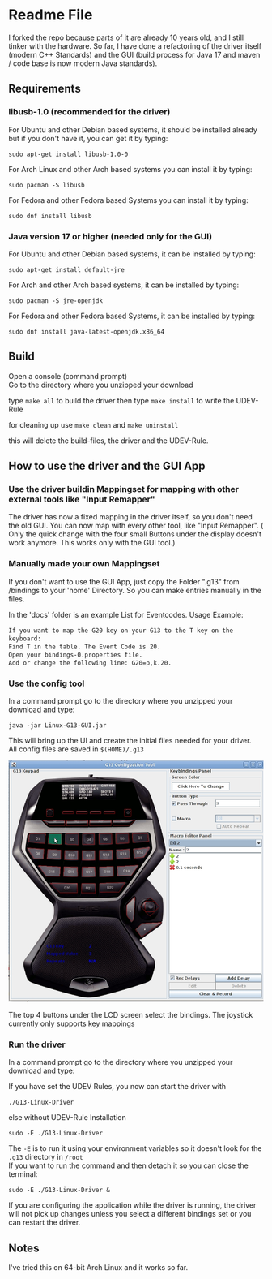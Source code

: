 # Readme File

I forked the repo because parts of it are already 10 years old, and I still tinker with the hardware.
So far, I have done a refactoring of the driver itself (modern C++ Standards) and the GUI (build process for Java 17 and maven / code base is now modern Java standards). 

## Requirements

### libusb-1.0 (recommended for the driver)

For Ubuntu and other Debian based systems, it should be installed already but if you don't have it, you can get it by typing:

    sudo apt-get install libusb-1.0-0

For Arch Linux and other Arch based systems you can install it by typing:

    sudo pacman -S libusb

For Fedora and other Fedora based Systems you can install it by typing:

    sudo dnf install libusb


### Java version 17 or higher (needed only for the GUI)

For Ubuntu and other Debian based systems, it can be installed by typing:

    sudo apt-get install default-jre

For Arch and other Arch based systems, it can be installed by typing:

    sudo pacman -S jre-openjdk

For Fedora and other Fedora based Systems, it can be installed by typing:

    sudo dnf install java-latest-openjdk.x86_64


## Build

Open a console (command prompt)  
Go to the directory where you unzipped your download  

type `make all` to build the driver
then type `make install` to write the UDEV-Rule

for cleaning up 
use `make clean`
and `make uninstall`

this will delete the build-files, the driver and the UDEV-Rule.


## How to use the driver and the GUI App

### Use the driver buildin Mappingset for mapping with other external tools like "Input Remapper"

The driver has now a fixed mapping in the driver itself, so you don't need the old GUI. 
You can now map with every other tool, like "Input Remapper".
( Only the quick change with the four small Buttons under the display doesn't work anymore. This works only with the GUI tool.)


### Manually made your own Mappingset

If you don't want to use the GUI App, just copy the Folder ".g13" from /bindings to your 'home' Directory. 
So you can make entries manually in the files.

In the 'docs' folder is an example List for Eventcodes.
Usage Example:

    If you want to map the G20 key on your G13 to the T key on the keyboard:
    Find T in the table. The Event Code is 20.
    Open your bindings-0.properties file.
    Add or change the following line: G20=p,k.20.


### Use the config tool
  
In a command prompt go to the directory where you unzipped your download and type:

    java -jar Linux-G13-GUI.jar

This will bring up the UI and create the initial files needed for your driver.  
All config files are saved in `$(HOME)/.g13`

![alt text](docs/ConfigTool.jpg)

The top 4 buttons under the LCD screen select the bindings.
The joystick currently only supports key mappings


### Run the driver

In a command prompt go to the directory where you unzipped your download and type:

If you have set the UDEV Rules, you now can start the driver with 

    ./G13-Linux-Driver 

else without UDEV-Rule Installation

    sudo -E ./G13-Linux-Driver

The `-E` is to run it using your environment variables so it doesn't look for the `.g13` directory in `/root`  
If you want to run the command and then detach it so you can close the terminal:

    sudo -E ./G13-Linux-Driver &

If you are configuring the application while the driver is running, the driver will not pick up changes unless you select a different bindings set or you can restart the driver.


## Notes

I've tried this on 64-bit Arch Linux and it works so far.  